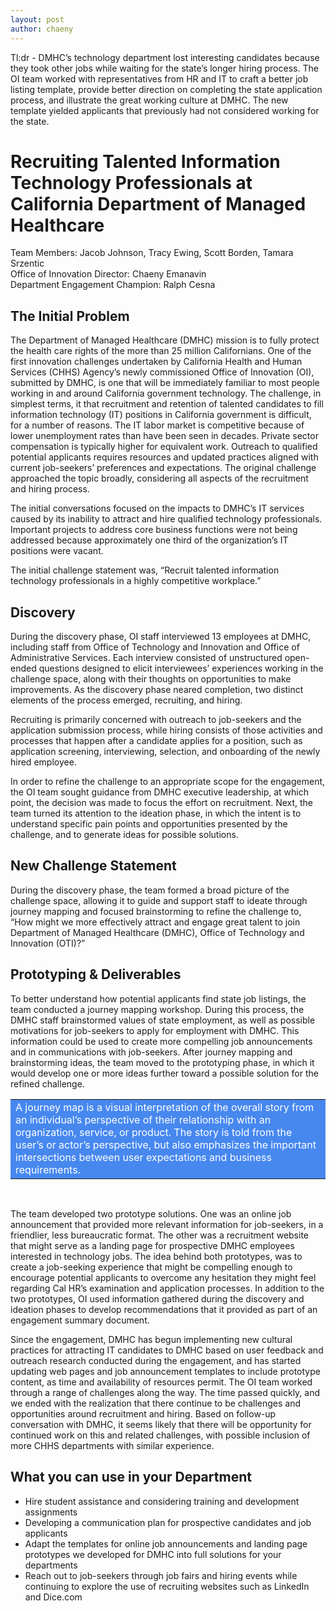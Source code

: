 ```yaml
---
layout: post
author: chaeny
---
```

Tl:dr - DMHC’s technology department lost interesting candidates because they took other jobs while waiting for the state’s longer hiring process. The OI team worked with representatives from HR and IT to craft a better job listing template, provide better direction on completing the state application process, and illustrate the great working culture at DMHC. The new template yielded applicants that previously had not considered working for the state.

<h1 class="jumbotron">Recruiting Talented Information Technology Professionals at California Department of Managed Healthcare</h1>

<p>
Team Members: Jacob Johnson, Tracy Ewing, Scott Borden, Tamara Srzentic <br />
Office of Innovation Director: Chaeny Emanavin <br />
Department Engagement Champion: Ralph Cesna</p>

<h2>The Initial Problem</h2>
<p>
The Department of Managed Healthcare (DMHC) mission is to fully protect the health care rights of the more than 25 million Californians. One of the first innovation challenges undertaken by California Health and Human Services (CHHS) Agency’s newly commissioned Office of Innovation (OI), submitted by DMHC, is one that will be  immediately familiar to most people  working in and around California government technology.  The challenge, in simplest terms, it that recruitment and retention of talented candidates to fill information technology (IT) positions in California government is difficult, for a number of reasons. The IT labor market is competitive because of lower unemployment rates than have been seen in decades. Private sector compensation is typically higher for equivalent work. Outreach to qualified potential applicants requires resources and updated practices aligned with current job-seekers’ preferences and expectations. The original challenge approached the topic broadly, considering all aspects of the recruitment and hiring process.</p>
<p>
The initial conversations focused on the impacts to DMHC’s IT services caused by its inability to attract and hire qualified technology professionals. Important projects to address core business functions were not being addressed because approximately one third of the organization’s IT positions were vacant.</p>

<p>The initial challenge statement was, “Recruit talented information technology professionals in a highly competitive workplace.”</p>

<h2>Discovery</h2>

<p>During the discovery phase, OI staff interviewed 13 employees at DMHC, including staff from Office of Technology and Innovation and Office of Administrative Services. Each interview consisted of unstructured open-ended questions designed to elicit interviewees’ experiences working in the challenge space, along with their thoughts on opportunities to make improvements. As the discovery phase neared completion, two distinct elements  of the process emerged, recruiting, and hiring.</p>

<p>Recruiting is primarily concerned with outreach to job-seekers and the application submission process, while hiring consists of those activities and processes that happen after a candidate applies for a position, such as application screening, interviewing, selection, and onboarding of the newly hired employee.</p>

<p>In order to refine the challenge to an appropriate scope for the engagement, the OI team sought guidance from DMHC executive leadership, at which point, the decision was made to focus the effort on recruitment. Next, the team turned its attention to the ideation phase, in which the intent is to understand specific pain points and opportunities presented by the challenge, and to generate ideas for possible solutions.</p>

<h2>New Challenge Statement</h2>
<p>During the discovery phase, the team formed a broad picture of the challenge space, allowing it to guide and support staff to ideate through journey mapping and focused brainstorming to refine the challenge to, “How might we more effectively attract and engage great talent to join Department of Managed Healthcare (DMHC), Office of Technology and Innovation (OTI)?”</p>

<h2>Prototyping & Deliverables</h2>
<p>To better understand how potential applicants find state job listings, the team conducted a journey mapping workshop. During this process, the DMHC staff  brainstormed values of state employment, as well as possible motivations for job-seekers to apply for employment with DMHC. This information could be used to create more compelling job announcements and in communications with job-seekers. After journey mapping and brainstorming ideas, the team moved to the prototyping phase, in which it would develop one or more ideas further toward a possible solution for the refined challenge.</p>

<table bgcolor="#4788ef" width="80%">
<tr>
<td><font color="#FFFFFF">
A journey map is a visual interpretation of the overall story from an individual’s perspective of their relationship with an organization, service, or product. The story is told from the user’s or actor’s perspective, but also emphasizes the important intersections between user expectations and business requirements.
</font>
</td>
</tr>
</table>
<br />
<p>The team developed two prototype solutions. One was an online job announcement that provided more relevant information for job-seekers, in a friendlier, less bureaucratic format. The other was a recruitment website that might serve as a landing page for prospective DMHC employees interested in technology jobs. The idea behind both prototypes, was to create a job-seeking experience that might be compelling enough to encourage potential applicants to overcome any hesitation they might feel regarding Cal HR’s examination and application processes. In addition to the two prototypes, OI used information gathered during the discovery and ideation phases to develop recommendations that it provided as part of an engagement summary document.</p>

<p>Since the engagement, DMHC has begun implementing new cultural practices  for attracting IT candidates to DMHC based on user feedback and outreach research conducted during the engagement, and has started updating web pages and job announcement templates to include prototype content, as time and availability of resources permit. The OI team worked through a range of challenges along the way. The time passed quickly, and we ended with the realization that there continue to be challenges and opportunities around recruitment and hiring. Based on follow-up conversation with DMHC, it seems likely that there will be opportunity for continued work on this and related challenges, with possible inclusion of more CHHS departments with similar experience.</p>

<h2>What you can use in your Department</h2>
<ul>
<li>Hire student assistance and considering training and development assignments</li>
<li>Developing a communication plan for prospective candidates and job applicants</li>
<li>Adapt the templates for online job announcements and landing page prototypes we developed for DMHC into full solutions for your departments</li>
<li>Reach out to job-seekers through job fairs and hiring events while continuing to explore the use of recruiting websites such as LinkedIn and Dice.com</li>
</ul>

